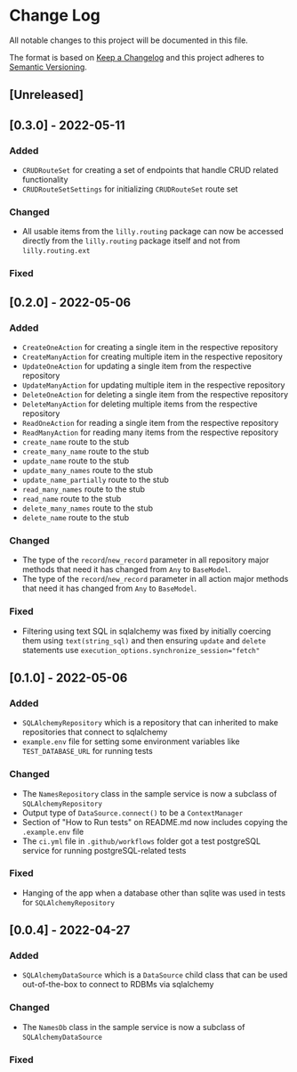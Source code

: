# Change Log

All notable changes to this project will be documented in this file.

The format is based on [Keep a Changelog](http://keepachangelog.com/)
and this project adheres to [Semantic Versioning](http://semver.org/).

## [Unreleased]

## [0.3.0] - 2022-05-11

### Added

- `CRUDRouteSet` for creating a set of endpoints that handle CRUD related functionality
- `CRUDRouteSetSettings` for initializing `CRUDRouteSet` route set

### Changed

- All usable items from the `lilly.routing` package can now be accessed directly from the `lilly.routing` package itself
  and not from `lilly.routing.ext`

### Fixed

## [0.2.0] - 2022-05-06

### Added

- `CreateOneAction` for creating a single item in the respective repository
- `CreateManyAction` for creating multiple item in the respective repository
- `UpdateOneAction` for updating a single item from the respective repository
- `UpdateManyAction` for updating multiple item in the respective repository
- `DeleteOneAction` for deleting a single item from the respective repository
- `DeleteManyAction` for deleting multiple items from the respective repository
- `ReadOneAction` for reading a single item from the respective repository
- `ReadManyAction` for reading many items from the respective repository
- `create_name` route to the stub
- `create_many_name` route to the stub
- `update_name` route to the stub
- `update_many_names` route to the stub
- `update_name_partially` route to the stub
- `read_many_names` route to the stub
- `read_name` route to the stub
- `delete_many_names` route to the stub
- `delete_name` route to the stub

### Changed

- The type of the `record`/`new_record` parameter in all repository major methods that need it has changed from `Any`
  to `BaseModel`.
- The type of the `record`/`new_record` parameter in all action major methods that need it has changed from `Any`
  to `BaseModel`.

### Fixed

- Filtering using text SQL in sqlalchemy was fixed by initially coercing them using `text(string_sql)` and then ensuring
  `update` and `delete` statements use `execution_options.synchronize_session="fetch"`

## [0.1.0] - 2022-05-06

### Added

- `SQLAlchemyRepository` which is a repository that can inherited to make repositories that connect to sqlalchemy
- `example.env` file for setting some environment variables like `TEST_DATABASE_URL` for running tests

### Changed

- The `NamesRepository` class in the sample service is now a subclass of `SQLAlchemyRepository`
- Output type of `DataSource.connect()` to be a `ContextManager`
- Section of "How to Run tests" on README.md now includes copying the `.example.env` file
- The `ci.yml` file in `.github/workflows` folder got a test postgreSQL service for running postgreSQL-related tests

### Fixed

- Hanging of the app when a database other than sqlite was used in tests for `SQLAlchemyRepository`

## [0.0.4] - 2022-04-27

### Added

- `SQLAlchemyDataSource` which is a `DataSource` child class that can be used out-of-the-box to connect to RDBMs via
  sqlalchemy

### Changed

- The `NamesDb` class in the sample service is now a subclass of `SQLAlchemyDataSource`

### Fixed
